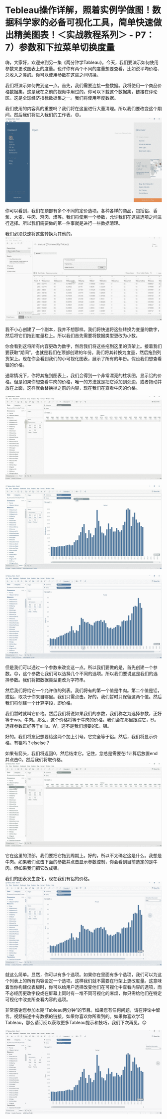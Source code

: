 # Tebleau操作详解，照着实例学做图！数据科学家的必备可视化工具，简单快速做出精美图表！＜实战教程系列＞ - P7：7）参数和下拉菜单切换度量 

嗨，大家好，欢迎来到另一集《两分钟学Tableau》。今天，我们要演示如何使用参数来更改图表上的度量。也许你有两个不同的度量想要查看，比如说平均价格、总收入之类的。你可以使用参数在这些之间切换。

我们将演示如何做到这一点。首先，我们需要连接一些数据。我将使用一个商品价格数据集，这是我在之前的视频中用过的。你可以下载这个数据集，链接在评论区。这是全球经济指标数据集之一。我们将使用年度数据。

我们使用的内容真的重要吗？我们将在这里进行大量清理。所以我们要改变这个期间。然后我们将进入我们的工作表。😊。![](img/204bb4f48ec2645c15fcbad243188fab_1.png)

你可以看到，我们在顶部有多个不同的定价选项。各种各样的商品，包括铝、香蕉、大麦、牛肉、鸡肉、煤等。我们将使用一个参数，允许我们在这些选项之间进行选择。所以我们需要做的第一件事就是进行一些数据清理。

我们必须快速将这些转换为其他的。![](img/204bb4f48ec2645c15fcbad243188fab_3.png)

我不小心创建了一个副本，我并不想那样。我们将快速将这些转换为变量的数字，然后将它们拖到度量栏上。所以我们首先需要将数据类型更改为小数。

你会看到这将所有内容更改为数字，然后我们将这些拖到这里的货架上。接着我们要获取“期间”，也就是我们在顶部创建的年份。我们将其转换为度量，然后拖到列货架上。现在你会看到我们的小可视化图表，展示了所有的年份。假设我们想查看铝的价格。

通常情况下，你将其拖到图表上，我们会得到一个非常漂亮的柱状图，显示铝的价格。但是如果你想查看牛肉的价格，唯一的方法就是把它添加到旁边，或者拖动并放在上面，这样就会替换掉之前的内容，现在我们在查看牛肉的价格。

![](img/204bb4f48ec2645c15fcbad243188fab_5.png)

![](img/204bb4f48ec2645c15fcbad243188fab_6.png)

![](img/204bb4f48ec2645c15fcbad243188fab_7.png)

但是我们可以通过一个参数来改变这一点。所以我们要做的是，首先创建一个参数。😊，这个参数让我们可以选择几个不同的选项。所以我们要说这是我们的选择参数。我们将把数据类型更改为字符串。

然后我们将给它一个允许值的列表。我们将有的第一个值是牛肉。第二个值是铝，或铝，取决于你来自哪里。我们只需点击。好的，我们暂时只保留这两个值。然后我们将创建一个计算字段，即价格。

我们暂时就叫它价格。然后我们将说如果我们的参数，我们称之为选择参数，正好等于wo。牛肉。那么，这个价格将等于牛肉的价格。我们会在那里跟踪它，El。选择参数正好等于alllu。W，这不是我们想要的E。铝。

好的。我们将忘记想要给这两个加上引号。它完全等于铝。然后，我们将显示价格。有铝吗？elselse？

如果有箭头，我们将返回0，然后结束它。记住，您总是需要在if计算后放置end并点击O。然后我们将取价格。![](img/204bb4f48ec2645c15fcbad243188fab_9.png)

它在这里的顶部。我们要把它拖到周期上。好的，所以不太确定这是什么。我想是牛肉。如果我们点击下面的参数并点击显示参数控制，你会看到目前选定的是牛肉。但如果我们把它改成铝。

我们的图表发生变化，现在我们有铝的价格。![](img/204bb4f48ec2645c15fcbad243188fab_11.png)

就这么简单。显然，你可以有多个选项。如果你在里面有多个选项，我们可以为这个列表上的所有内容设定一个选项。这样我们就不需要在行架上更改度量。这意味着当你构建仪表板时，你可以给用户选择改变他们在可视化中查看内容的选项，而不必经历更改字段或在屏幕上同时有一堆不同可视化的麻烦，你只需给他们在特定可视化中改变所查看内容的选项。

非常感谢您参加本期“Tableau两分钟”的节目。如果您有任何问题，请在评论中留言。视频描述中有数据的链接，如果你喜欢你所看到的。如果你喜欢学习Tableau，那么请订阅以获取更多Tableau提示和技巧，我们下次再见。😊

![](img/204bb4f48ec2645c15fcbad243188fab_13.png)
